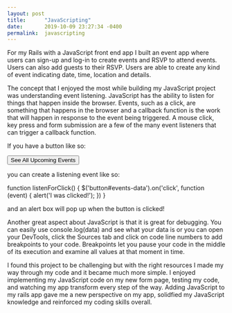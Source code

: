 ```yaml
---
layout: post
title:      "JavaScripting"
date:       2019-10-09 23:27:34 -0400
permalink:  javascripting
---
```



For my Rails with a JavaScript front end app I built an event app where users can sign-up and log-in to create events and RSVP to attend events. Users can also add guests to their RSVP. Users are able to create any kind of event indicating date, time, location and details. 

The concept that I enjoyed the most while building my JavaScript project was understanding event listening. JavaScript has the ability to listen for things that happen inside the browser. Events, such as a click, are something that happens in the browser and a callback function is the work that will happen in response to the event being triggered. A mouse click, key press and form submission are a few of the many event listeners that can trigger a callback function.

If you have a button like so:

 <button id='events-data'>See All Upcoming Events</button>
 
 you can create a listening event like so:
 
 function listenForClick() {
	$('button#events-data').on('click', function (event) {
		alert('I was clicked!');
	})
}

and an alert box will pop up when the button is clicked!

Another great aspect about JavaScript is that it is great for debugging. You can easily use console.log(data) and see what your data is or you can open your DevTools, click the Sources tab and click on code line numbers to add breakpoints to your code. Breakpoints let you pause your code in the middle of its execution and examine all values at that moment in time.

I found this project to be challenging but with the right resources I made my way through my code and it became much more simple. I enjoyed implementing my JavaScript code on my new form page, testing my code, and watching my app transform every step of the way. Adding JavaScript to my rails app gave me a new perspective on my app, solidfied my JavaScript knowledge and reinforced my coding skills overall.
